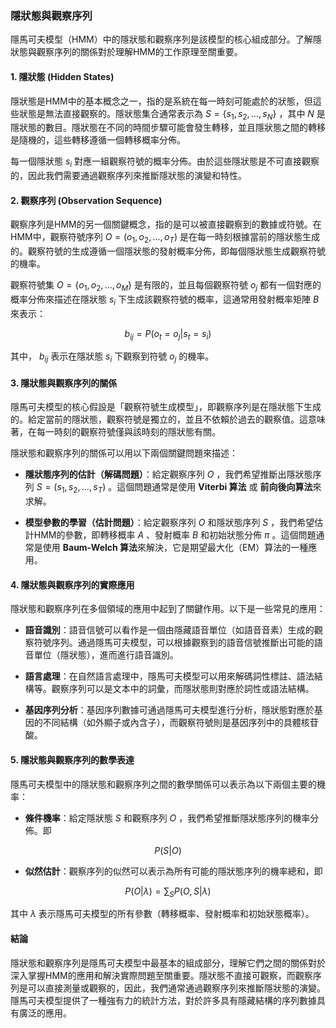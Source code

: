 ### 隱狀態與觀察序列

隱馬可夫模型（HMM）中的隱狀態和觀察序列是該模型的核心組成部分。了解隱狀態與觀察序列的關係對於理解HMM的工作原理至關重要。

#### 1. **隱狀態 (Hidden States)**
隱狀態是HMM中的基本概念之一，指的是系統在每一時刻可能處於的狀態，但這些狀態是無法直接觀察的。隱狀態集合通常表示為  $`S = \{ s_1, s_2, \dots, s_N \}`$ ，其中  $`N`$  是隱狀態的數目。隱狀態在不同的時間步驟可能會發生轉移，並且隱狀態之間的轉移是隨機的，這些轉移遵循一個轉移概率分佈。

每一個隱狀態  $`s_i`$  對應一組觀察符號的概率分佈。由於這些隱狀態是不可直接觀察的，因此我們需要通過觀察序列來推斷隱狀態的演變和特性。

#### 2. **觀察序列 (Observation Sequence)**
觀察序列是HMM的另一個關鍵概念，指的是可以被直接觀察到的數據或符號。在HMM中，觀察符號序列  $`O = (o_1, o_2, ..., o_T)`$  是在每一時刻根據當前的隱狀態生成的。觀察符號的生成遵循一個隱狀態的發射概率分佈，即每個隱狀態生成觀察符號的機率。

觀察符號集  $`O = \{ o_1, o_2, ..., o_M \}`$  是有限的，並且每個觀察符號  $`o_j`$  都有一個對應的概率分佈來描述在隱狀態  $`s_i`$  下生成該觀察符號的概率，這通常用發射概率矩陣  $`B`$  來表示：
  

```math
b_{ij} = P(o_t = o_j | s_t = s_i)
```

  
其中， $`b_{ij}`$  表示在隱狀態  $`s_i`$  下觀察到符號  $`o_j`$  的機率。

#### 3. **隱狀態與觀察序列的關係**
隱馬可夫模型的核心假設是「觀察符號生成模型」，即觀察序列是在隱狀態下生成的。給定當前的隱狀態，觀察符號是獨立的，並且不依賴於過去的觀察值。這意味著，在每一時刻的觀察符號僅與該時刻的隱狀態有關。

隱狀態和觀察序列的關係可以用以下兩個關鍵問題來描述：

- **隱狀態序列的估計（解碼問題）**：給定觀察序列  $`O`$ ，我們希望推斷出隱狀態序列  $`S = (s_1, s_2, ..., s_T)`$ 。這個問題通常是使用 **Viterbi 算法** 或 **前向後向算法**來求解。

- **模型參數的學習（估計問題）**：給定觀察序列  $`O`$  和隱狀態序列  $`S`$ ，我們希望估計HMM的參數，即轉移概率  $`A`$ 、發射概率  $`B`$  和初始狀態分佈  $`\pi`$ 。這個問題通常是使用 **Baum-Welch 算法**來解決，它是期望最大化（EM）算法的一種應用。

#### 4. **隱狀態與觀察序列的實際應用**
隱狀態和觀察序列在多個領域的應用中起到了關鍵作用。以下是一些常見的應用：

- **語音識別**：語音信號可以看作是一個由隱藏語音單位（如語音音素）生成的觀察符號序列。通過隱馬可夫模型，可以根據觀察到的語音信號推斷出可能的語音單位（隱狀態），進而進行語音識別。
  
- **語言處理**：在自然語言處理中，隱馬可夫模型可以用來解碼詞性標註、語法結構等。觀察序列可以是文本中的詞彙，而隱狀態則對應於詞性或語法結構。
  
- **基因序列分析**：基因序列數據可通過隱馬可夫模型進行分析，隱狀態對應於基因的不同結構（如外顯子或內含子），而觀察符號則是基因序列中的具體核苷酸。

#### 5. **隱狀態與觀察序列的數學表達**
隱馬可夫模型中的隱狀態和觀察序列之間的數學關係可以表示為以下兩個主要的機率：

- **條件機率**：給定隱狀態  $`S`$  和觀察序列  $`O`$ ，我們希望推斷隱狀態序列的機率分佈。即
  
```math
P(S|O)
```

  
- **似然估計**：觀察序列的似然可以表示為所有可能的隱狀態序列的機率總和，即
  
```math
P(O | \lambda) = \sum_{S} P(O, S | \lambda)
```

  其中  $`\lambda`$  表示隱馬可夫模型的所有參數（轉移概率、發射概率和初始狀態概率）。

#### 結論
隱狀態和觀察序列是隱馬可夫模型中最基本的組成部分，理解它們之間的關係對於深入掌握HMM的應用和解決實際問題至關重要。隱狀態不直接可觀察，而觀察序列是可以直接測量或觀察的，因此，我們通常通過觀察序列來推斷隱狀態的演變。隱馬可夫模型提供了一種強有力的統計方法，對於許多具有隱藏結構的序列數據具有廣泛的應用。